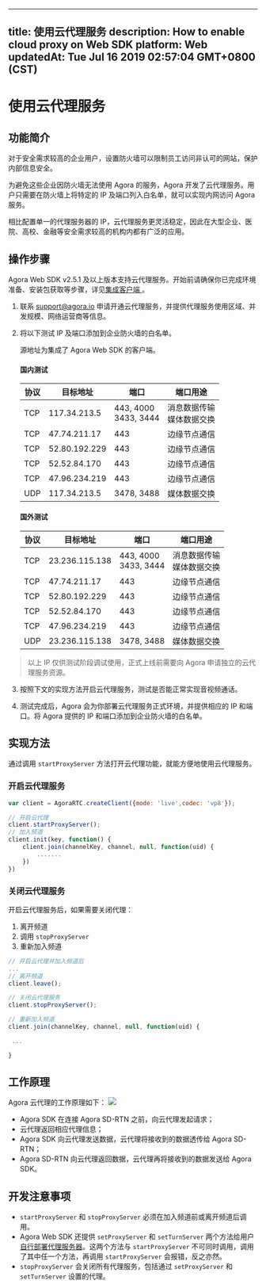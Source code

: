 
---
title: 使用云代理服务
description: How to enable cloud proxy on Web SDK
platform: Web
updatedAt: Tue Jul 16 2019 02:57:04 GMT+0800 (CST)
---
# 使用云代理服务
## 功能简介

对于安全需求较高的企业用户，设置防火墙可以限制员工访问非认可的网站，保护内部信息安全。

为避免这些企业因防火墙无法使用 Agora 的服务，Agora 开发了云代理服务。用户只需要在防火墙上将特定的 IP 及端口列入白名单，就可以实现内网访问 Agora 服务。

相比配置单一的代理服务器的 IP，云代理服务更灵活稳定，因此在大型企业、医院、高校、金融等安全需求较高的机构内都有广泛的应用。

## 操作步骤

Agora Web SDK v2.5.1 及以上版本支持云代理服务。开始前请确保你已完成环境准备、安装包获取等步骤，详见[集成客户端 ](../../cn/Audio%20Broadcast/web_prepare.md)。

1. 联系 support@agora.io 申请开通云代理服务，并提供代理服务使用区域、并发规模、网络运营商等信息。

2. 将以下测试 IP 及端口添加到企业防火墙的白名单。
   
	源地址为集成了 Agora Web SDK 的客户端。

   #### 国内测试

   | 协议 | 目标地址      | 端口                                  | 端口用途                                   |
   | ---- | ------------- | ------------------------------------- | ------------------------------------------ |
   | TCP  | 117.34.213.5  | 443, 4000<br/>3433, 3444 | 消息数据传输<br/>媒体数据交换 |
   | TCP  | 47.74.211.17  | 443                                   | 边缘节点通信                               |
   | TCP  | 52.80.192.229 | 443                                   | 边缘节点通信                               |
   | TCP  | 52.52.84.170  | 443                                   | 边缘节点通信                               |
   | TCP  | 47.96.234.219 | 443                                   | 边缘节点通信                               |
   | UDP  | 117.34.213.5  | 3478, 3488                            | 媒体数据交换                               |

   #### 国外测试

   | 协议 | 目标地址       | 端口                                  | 端口用途                                   |
   | ---- | -------------- | ------------------------------------- | ------------------------------------------ |
   | TCP  | 23.236.115.138 | 443, 4000<br/>3433, 3444 | 消息数据传输<br/>媒体数据交换 |
   | TCP  | 47.74.211.17   | 443                                   | 边缘节点通信                               |
   | TCP  | 52.80.192.229  | 443                                   | 边缘节点通信                               |
   | TCP  | 52.52.84.170   | 443                                   | 边缘节点通信                               |
   | TCP  | 47.96.234.219  | 443                                   | 边缘节点通信                               |
   | UDP  | 23.236.115.138 | 3478, 3488                            | 媒体数据交换                               |

> 以上 IP 仅供测试阶段调试使用，正式上线前需要向 Agora 申请独立的云代理服务资源。

3. 按照下文的实现方法开启云代理服务，测试是否能正常实现音视频通话。

4. 测试完成后，Agora 会为你部署云代理服务正式环境，并提供相应的 IP 和端口。将 Agora 提供的 IP 和端口添加到企业防火墙的白名单。

## 实现方法

通过调用 `startProxyServer` 方法打开云代理功能，就能方便地使用云代理服务。

### 开启云代理服务

```javascript
var client = AgoraRTC.createClient({mode: 'live',codec: 'vp8'});

// 开启云代理
client.startProxyServer();
// 加入频道
client.init(key, function() {
    client.join(channelKey, channel, null, function(uid) {
        .......
    })
})
```

### 关闭云代理服务

开启云代理服务后，如果需要关闭代理：

1. 离开频道
2. 调用 `stopProxyServer`
3. 重新加入频道

```javascript
// 开启云代理并加入频道后
...
// 离开频道
client.leave();

// 关闭云代理服务
client.stopProxyServer();

// 重新加入频道
client.join(channelKey, channel, null, function(uid) {

 ...

}
```

## 工作原理
Agora 云代理的工作原理如下：
![](https://web-cdn.agora.io/docs-files/1543290381396)

* Agora SDK 在连接 Agora SD-RTN 之前，向云代理发起请求；
* 云代理返回相应代理信息；
* Agora SDK 向云代理发送数据，云代理将接收到的数据透传给 Agora SD-RTN；
* Agora SD-RTN 向云代理返回数据，云代理再将接收到的数据发送给 Agora SDK。
## 开发注意事项

-  `startProxyServer` 和 `stopProxyServer` 必须在加入频道前或离开频道后调用。
- Agora Web SDK 还提供 `setProxyServer` 和 `setTurnServer` 两个方法给用户[自行部署代理服务器](../../cn/Audio%20Broadcast/proxy_web.md)。这两个方法与 `startProxyServer` 不可同时调用，调用了其中任一个方法，再调用 `startProxyServer` 会报错，反之亦然。
-  `stopProxyServer` 会关闭所有代理服务，包括通过 `setProxyServer` 和 `setTurnServer` 设置的代理。
